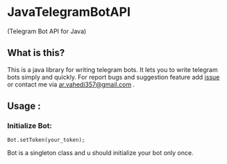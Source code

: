 # JavaTelegramBotAPI
(Telegram Bot API for Java)

## What is this?
This is a java library for writing telegram bots. It lets you to write telegram bots simply and quickly.
For report bugs and suggestion feature add [issue](https://github.com/arVahedi/JavaTelegramBotAPI/issues) or contact me via ar.vahedi357@gmail.com .

## Usage :
### Initialize Bot:
`Bot.setToken(your_token);`

Bot is a singleton class and u should initialize your bot only once. 

